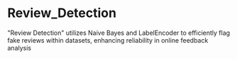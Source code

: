 # Review_Detection
"Review Detection" utilizes Naive Bayes and LabelEncoder to efficiently flag fake reviews within datasets, enhancing reliability in online feedback analysis
